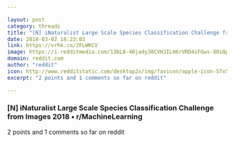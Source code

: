 ```yaml
---

layout: post
category: threads
title: "[N] iNaturalist Large Scale Species Classification Challenge from Images 2018"
date: 2018-03-02 18:23:03
link: https://vrhk.co/2FLWKCV
image: https://i.redditmedia.com/13bL8-4Ojady30CVHJILH6rVRD4iFGws-80iQpSGM4w.jpg?w=216&s=7346e50ca5ed6013a21ac3b898251d76
domain: reddit.com
author: "reddit"
icon: http://www.redditstatic.com/desktop2x/img/favicon/apple-icon-57x57.png
excerpt: "2 points and 1 comments so far on reddit"

---
```


### [N] iNaturalist Large Scale Species Classification Challenge from Images 2018 • r/MachineLearning

2 points and 1 comments so far on reddit